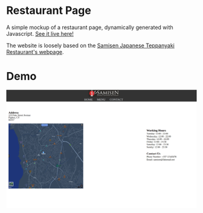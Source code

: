# Restaurant Page

A simple mockup of a restaurant page, dynamically generated with Javascript. [See it live here!](https://bofmar.github.io/restaurant-page/)

The website is loosely based on the [Samisen Japanese Teppanyaki Restaurant's webpage](https://www.samisenjapanese.com/index.php).

# Demo

![demo](./demo.gif)